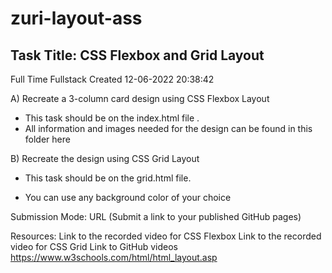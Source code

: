 # zuri-layout-ass

## Task Title: CSS Flexbox and Grid Layout
Full Time
Fullstack
Created 12-06-2022 20:38:42


A) Recreate a 3-column card design using CSS Flexbox  Layout
- This task should be on the index.html file .
- All information and images needed for the design can be found in this folder here

 

B) Recreate the design using CSS Grid Layout  

- This task should be on the grid.html file.

- You can use any background color of your choice


Submission  Mode: URL (Submit a link to your published GitHub pages)

Resources:
Link to the recorded video for CSS Flexbox
Link to the recorded video for CSS Grid
Link to GitHub videos
https://www.w3schools.com/html/html_layout.asp

